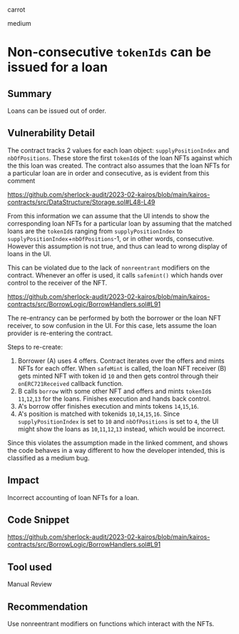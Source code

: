 carrot

medium

# Non-consecutive `tokenIds` can be issued for a loan

## Summary

Loans can be issued out of order.

## Vulnerability Detail

The contract tracks 2 values for each loan object: `supplyPositionIndex` and `nbOfPositions`. These store the first `tokenId`s of the loan NFTs against which the this loan was created. The contract also assumes that the loan NFTs for a particular loan are in order and consecutive, as is evident from this comment

https://github.com/sherlock-audit/2023-02-kairos/blob/main/kairos-contracts/src/DataStructure/Storage.sol#L48-L49

From this information we can assume that the UI intends to show the corresponding loan NFTs for a particular loan by assuming that the matched loans are the `tokenId`s ranging from `supplyPositionIndex` to `supplyPositionIndex`+`nbOfPositions`-1, or in other words, consecutive. However this assumption is not true, and thus can lead to wrong display of loans in the UI.

This can be violated due to the lack of `nonreentrant` modifiers on the contract. Whenever an offer is used, it calls `safemint()` which hands over control to the receiver of the NFT.

https://github.com/sherlock-audit/2023-02-kairos/blob/main/kairos-contracts/src/BorrowLogic/BorrowHandlers.sol#L91

The re-entrancy can be performed by both the borrower or the loan NFT receiver, to sow confusion in the UI. For this case, lets assume the loan provider is re-entering the contract.

Steps to re-create:

1. Borrower (A) uses 4 offers. Contract iterates over the offers and mints NFTs for each offer. When `safeMint` is called, the loan NFT receiver (B) gets minted NFT with token id `10` and then gets control through their `onERC721Received` callback function.
2. B calls `borrow` with some other NFT and offers and mints `tokenId`s `11`,`12`,`13` for the loans. Finishes execution and hands back control.
3. A's borrow offer finishes execution and mints tokens `14`,`15`,`16`.
4. A's position is matched with tokenids `10`,`14`,`15`,`16`. Since `supplyPositionIndex` is set to `10` and `nbOfPositions` is set to `4`, the UI might show the loans as `10`,`11`,`12`,`13` instead, which would be incorrect.

Since this violates the assumption made in the linked comment, and shows the code behaves in a way different to how the developer intended, this is classified as a medium bug.

## Impact

Incorrect accounting of loan NFTs for a loan.

## Code Snippet

https://github.com/sherlock-audit/2023-02-kairos/blob/main/kairos-contracts/src/BorrowLogic/BorrowHandlers.sol#L91

## Tool used

Manual Review

## Recommendation

Use nonreentrant modifiers on functions which interact with the NFTs.
